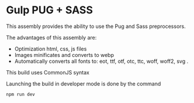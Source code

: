 # Gulp PUG + SASS

This assembly provides the ability to use the Pug and Sass preprocessors.

The advantages of this assembly are:
  * Optimization html, css, js files
  * Images minificates and converts to webp
  * Automatically converts all fonts to: eot, ttf, otf, otc, ttc, woff, woff2, svg .
  
This build uses CommonJS syntax 

Launching the build in developer mode is done by the command 
``` 
npm run dev

```
